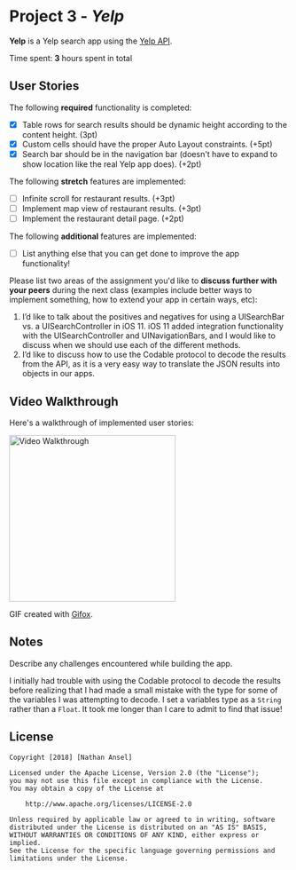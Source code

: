 # Project 3 - *Yelp*

**Yelp** is a Yelp search app using the [Yelp API](https://www.yelp.com/developers/documentation/v3).

Time spent: **3** hours spent in total

## User Stories

The following **required** functionality is completed:

- [x] Table rows for search results should be dynamic height according to the content height. (3pt)
- [x] Custom cells should have the proper Auto Layout constraints. (+5pt)
- [x] Search bar should be in the navigation bar (doesn't have to expand to show location like the real Yelp app does). (+2pt)

The following **stretch** features are implemented:

- [ ] Infinite scroll for restaurant results. (+3pt)
- [ ] Implement map view of restaurant results. (+3pt)
- [ ] Implement the restaurant detail page. (+2pt)

The following **additional** features are implemented:

- [ ] List anything else that you can get done to improve the app functionality!

Please list two areas of the assignment you'd like to **discuss further with your peers** during the next class (examples include better ways to implement something, how to extend your app in certain ways, etc):

1. I’d like to talk about the positives and negatives for using a UISearchBar vs. a UISearchController in iOS 11. iOS 11 added integration functionality with the UISearchController and UINavigationBars, and I would like to discuss when we should use each of the different methods.
2. I’d like to discuss how to use the Codable protocol to decode the results from the API, as it is a very easy way to translate the JSON results into objects in our apps.

## Video Walkthrough

Here's a walkthrough of implemented user stories:

<img src='hhttps://github.com/nateansel/Yelp/blob/master/week3.gif' title='Video Walkthrough' width='300px' alt='Video Walkthrough'/>

GIF created with [Gifox](https://gifox.io).

## Notes

Describe any challenges encountered while building the app.

I initially had trouble with using the Codable protocol to decode the results before realizing that I had made a small mistake with the type for some of the variables I was attempting to decode. I set a variables type as a `String` rather than a `Float`. It took me longer than I care to admit to find that issue!

## License

    Copyright [2018] [Nathan Ansel]

    Licensed under the Apache License, Version 2.0 (the "License");
    you may not use this file except in compliance with the License.
    You may obtain a copy of the License at

        http://www.apache.org/licenses/LICENSE-2.0

    Unless required by applicable law or agreed to in writing, software
    distributed under the License is distributed on an "AS IS" BASIS,
    WITHOUT WARRANTIES OR CONDITIONS OF ANY KIND, either express or implied.
    See the License for the specific language governing permissions and
    limitations under the License.
